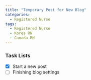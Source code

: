 ```yaml
---
title: "Temporary Post for New Blog"
categories:
  - Registered Nurse
tags:
  - Registered Nurse
  - Korea RN
  - Canada RN
---
```


### Task Lists

- [x] Start a new post
- [ ] Finishing blog settings